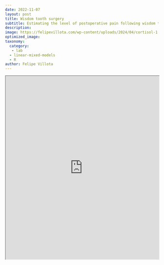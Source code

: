 ```yaml
---
date: 2022-11-07
layout: post
title: Wisdom tooth surgery
subtitle: Estimating the level of postoperative pain following wisdom tooth surgery using fixed-effect predictors, considering the clustering of treatment hospitals.
description: 
image: https://felipevillota.com/wp-content/uploads/2024/04/cortisol-1.png
optimized_image: 
taxonomy:
  category: 
   - lab
  - linear-mixed-models
  - R
author: Felipe Villota
---
```



 <iframe src="https://docs.google.com/viewer?url=https://felipevillota.com/wp-content/uploads/2024/04/LAB2_mixed_lm_wisdom.pdf&embedded=true" width="100%" height="600px"></iframe>
